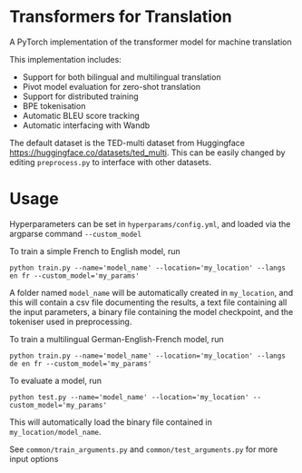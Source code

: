 # Transformers for Translation 
A PyTorch implementation of the transformer model for machine translation

This implementation includes:

- Support for both bilingual and multilingual translation
- Pivot model evaluation for zero-shot translation
- Support for distributed training
- BPE tokenisation
- Automatic BLEU score tracking
- Automatic interfacing with Wandb 

The default dataset is the TED-multi dataset from Huggingface https://huggingface.co/datasets/ted_multi. This can be easily changed by editing `preprocess.py`
to interface with other datasets. 
 

# Usage

Hyperparameters can be set in `hyperparams/config.yml`, and loaded via the argparse command `--custom_model`

To train a simple French to English model, run

`python train.py --name='model_name' --location='my_location' --langs en fr --custom_model='my_params'`

A folder named `model_name` will be automatically created in `my_location`, and this will contain a csv file documenting 
the results, a text file containing all the input parameters, a binary file containing the model checkpoint, and the
tokeniser used in preprocessing.

To train a multilingual German-English-French model, run

`python train.py --name='model_name' --location='my_location' --langs de en fr --custom_model='my_params'`

To evaluate a model, run

`python test.py --name='model_name' --location='my_location' --custom_model='my_params'`

This will automatically load the binary file contained in `my_location/model_name`. 
 
See `common/train_arguments.py` and `common/test_arguments.py` for more input options
